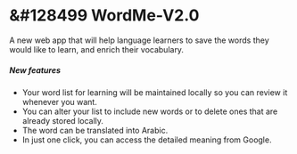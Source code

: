 # &#128499 WordMe-V2.0
 A new web app that will help language learners to save the words they would like to learn, and enrich their vocabulary.
 <h5>New features </h5>
 <ul>
 <li>Your word list for learning will be maintained locally so you can review it whenever you want. </li>
  <li>You can alter your list to include new words or to delete ones that are already stored locally. </li>
 <li> The word can be translated into Arabic.  </li>
 <li> In just one click, you can access the detailed meaning from Google. </li>
 </ul>
